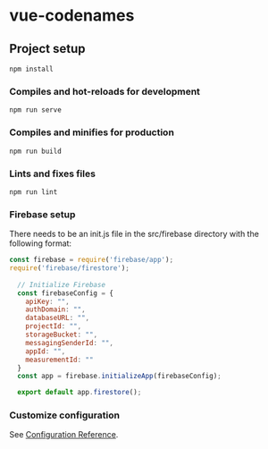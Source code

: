 # vue-codenames

## Project setup
```
npm install
```

### Compiles and hot-reloads for development
```
npm run serve
```

### Compiles and minifies for production
```
npm run build
```

### Lints and fixes files
```
npm run lint
```

### Firebase setup
There needs to be an init.js file in the src/firebase directory with the following format:

```javascript
const firebase = require('firebase/app');
require('firebase/firestore');
  
  // Initialize Firebase
  const firebaseConfig = {
    apiKey: "",
    authDomain: "",
    databaseURL: "",
    projectId: "",
    storageBucket: "",
    messagingSenderId: "",
    appId: "",
    measurementId: ""
  }
  const app = firebase.initializeApp(firebaseConfig);

  export default app.firestore();
```

### Customize configuration
See [Configuration Reference](https://cli.vuejs.org/config/).
